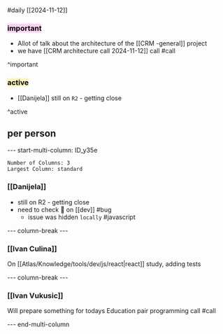 #daily
[[2024-11-12]]

### <mark style="background: #FFB8EBA6;">important</mark>
- Allot of talk about the architecture of the [[CRM -general]] project
- we have [[CRM architecture call 2024-11-12]] call #call

^important

### <mark style="background: #FFF3A3A6;">active</mark>
- [[Danijela]] still on `R2` - getting close

^active

## per person

--- start-multi-column: ID_y35e
```column-settings
Number of Columns: 3
Largest Column: standard
```

### [[Danijela]]
- still on R2 - getting close
- need to check 🐛 on [[dev]] #bug
	- issue was hidden `locally` #javascript 

--- column-break ---

### [[Ivan Culina]]

On [[Atlas/Knowledge/tools/dev/js/react|react]] study, adding tests

--- column-break ---

### [[Ivan Vukusic]]

Will prepare something for todays Education pair programming call #call

--- end-multi-column
